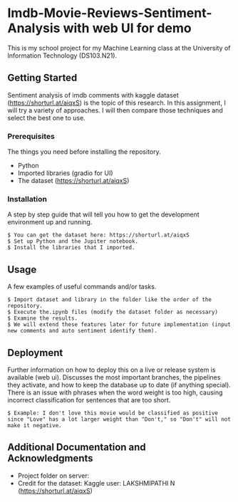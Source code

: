 # Imdb-Movie-Reviews-Sentiment-Analysis with web UI for demo

This is my school project for my Machine Learning class at the University of Information Technology (DS103.N21).

## Getting Started

Sentiment analysis of imdb comments with kaggle dataset (https://shorturl.at/aiqxS) is the topic of this research.
In this assignment, I will try a variety of approaches. I will then compare those techniques and select the best one to use.
### Prerequisites

The things you need before installing the repository.

* Python
* Imported libraries (gradio for UI)
* The dataset (https://shorturl.at/aiqxS)

### Installation

A step by step guide that will tell you how to get the development environment up and running.

```
$ You can get the dataset here: https://shorturl.at/aiqxS 
$ Set up Python and the Jupiter notebook.
$ Install the libraries that I imported.
```

## Usage

A few examples of useful commands and/or tasks.

```
$ Import dataset and library in the folder like the order of the repository.
$ Execute the.ipynb files (modify the dataset folder as necessary)
$ Examine the results.
$ We will extend these features later for future implementation (input new comments and auto sentiment identify them).
```

## Deployment

Further information on how to deploy this on a live or release system is available (web ui). Discusses the most important branches, the pipelines they activate, and how to keep the database up to date (if anything special).
There is an issue with phrases when the word weight is too high, causing incorrect classification for sentences that are too short.
```
$ Example: I don't love this movie would be classified as positive since "Love" has a lot larger weight than "Don't," so "Don't" will not make it negative.
```
## Additional Documentation and Acknowledgments

* Project folder on server:
* Credit for the dataset: Kaggle user: LAKSHMIPATHI N (https://shorturl.at/aiqxS)
